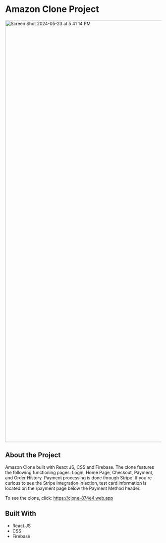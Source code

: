 # Amazon Clone Project

<img width="1356" alt="Screen Shot 2024-05-23 at 5 41 14 PM" src="https://github.com/hectarescraps/Amazon-Clone/assets/69264409/23026521-bf9e-49a7-b6af-50e5c314fd88">

## About the Project

Amazon Clone built with React JS, CSS and Firebase. The clone features the following functioning pages: Login, Home Page, Checkout, Payment, and Order History. Payment processing is done through Stripe. If you're curious to see the Stripe integration in action, test card information is located on the /payment page below the Payment Method header.

To see the clone, click: https://clone-874e4.web.app

## Built With

- React.JS
- CSS
- Firebase

